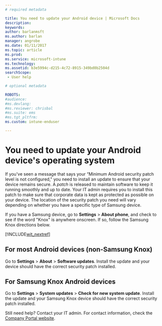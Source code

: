 ```yaml
---
# required metadata

title: You need to update your Android device | Microsoft Docs
description:
keywords:
author: barlanmsftms.author: barlan
manager: angrobe
ms.date: 01/11/2017
ms.topic: article
ms.prod:
ms.service: microsoft-intune
ms.technology:
ms.assetid: b3e5994c-d215-4c72-8915-349bd0b2504dsearchScope: - User help

# optional metadata

ROBOTS:  
#audience:
#ms.devlang:
#ms.reviewer: chrisbal
#ms.suite: ems
#ms.tgt_pltfrm:
ms.custom: intune-enduser

---
```


# You need to update your Android device's operating system

If you've seen a message that says your “Minimum Android security patch level is not configured," you need to install an update to ensure that your device remains secure. A _patch_ is released to maintain software to keep it running smoothly and up to date. Your IT admin requires you to install this patch to make sure that corporate data is kept as protected as possible on your device. The location of the security patch you need will vary depending on whether you have a specific type of Samsung device.

If you have a Samsung device, go to **Settings** > **About phone**, and check to see if the word "Knox" is anywhere onscreen. If so, follow the Samsung Knox directions below.

[!INCLUDE[wit_nextref](../includes/end-user-os-update-guidance.md)]

## For most Android devices (non-Samsung Knox)

Go to **Settings** > **About** > **Software updates**. Install the update and your device should have the correct security patch installed.

## For Samsung Knox Android devices

Go to **Settings** > **System updates** > **Check for new system update**. Install the update and your Samsung Knox device should have the correct security patch installed.



Still need help? Contact your IT admin. For contact information, check the [Company Portal website](http://portal.manage.microsoft.com).
